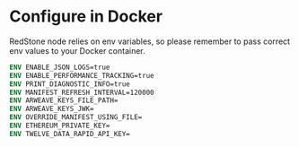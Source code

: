 # Configure in Docker

RedStone node relies on env variables, so please remember to pass correct env values to your Docker container.

```dockerfile
ENV ENABLE_JSON_LOGS=true
ENV ENABLE_PERFORMANCE_TRACKING=true
ENV PRINT_DIAGNOSTIC_INFO=true
ENV MANIFEST_REFRESH_INTERVAL=120000
ENV ARWEAVE_KEYS_FILE_PATH=
ENV ARWEAVE_KEYS_JWK=
ENV OVERRIDE_MANIFEST_USING_FILE=
ENV ETHEREUM_PRIVATE_KEY=
ENV TWELVE_DATA_RAPID_API_KEY=
```
